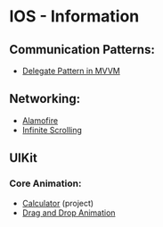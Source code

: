 # IOS - Information


## Communication Patterns:

* [Delegate Pattern in MVVM](https://github.com/mertziya/IOS-Information/tree/main/ProtocolsInMVVM-main)



## Networking:

* [Alamofire](https://github.com/mertziya/IOS-Information/tree/main/WineCatalagoue)
* [Infinite Scrolling](https://github.com/mertziya/IOS-Information/tree/main/InfiniteScroll)



## UIKit

### Core Animation:
* [Calculator](https://github.com/mertziya/IOS-Information/tree/main/CalculatorWithHistory) (project)
* [Drag and Drop Animation](https://github.com/mertziya/IOS-Information/tree/main/DragAndDrop)
